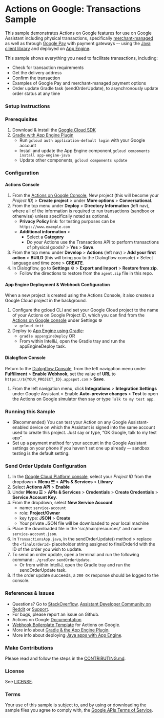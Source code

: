 # Actions on Google: Transactions Sample

This sample demonstrates Actions on Google features for use on Google Assistant including physical transactions, specifically [merchant-managed](https://developers.google.com/assistant/transactions/physical/dev-guide-physical-custom) as well as through [Google Pay](https://developers.google.com/assistant/transactions/physical/dev-guide-physical-gpay) with payment gateways -- using the [Java client library](https://github.com/actions-on-google/actions-on-google-java) and deployed on [App Engine](https://cloud.google.com/appengine/docs/standard/java/quickstart).

This sample shows everything you need to facilitate transactions, including:
  + Check for transaction requirements
  + Get the delivery address
  + Confirm the transaction
  + Examples of Google Pay and merchant-managed payment options
  + Order update Gradle task (sendOrderUpdate), to asynchronously update order status at any time

### Setup Instructions
### Prerequisites
1. Download & install the [Google Cloud SDK](https://cloud.google.com/sdk/docs/)
1. [Gradle with App Engine Plugin](https://cloud.google.com/appengine/docs/flexible/java/using-gradle)
   + Run `gcloud auth application-default login` with your Google account
   + Install and update the App Engine component,`gcloud components install app-engine-java`
   + Update other components, `gcloud components update`

### Configuration
#### Actions Console
1. From the [Actions on Google Console](https://console.actions.google.com/), New project (this will become your *Project ID*) > **Create project** > under **More options** > **Conversational**.
1. From the top menu under **Deploy** > **Directory Information** (left nav), where all of the information is required to run transactions (sandbox or otherwise) unless specifically noted as optional.
    + **Privacy Policy** link: for testing purposes can be `https://www.example.com`
    + **Additional information** >
       + Select a **Category**
       + Do your Actions use the Transactions API to perform transactions of physical goods? > **Yes** > **Save**.
1. From the top menu under **Develop** > **Actions** (left nav) > **Add your first action** > **BUILD** (this will bring you to the Dialogflow console) > Select language and time zone > **CREATE**.
1. In Dialogflow, go to **Settings** ⚙ > **Export and Import** > **Restore from zip**.
   + Follow the directions to restore from the `agent.zip` file in this repo.

#### App Engine Deployment & Webhook Configuration
When a new project is created using the Actions Console, it also creates a Google Cloud project in the background.
1. Configure the gcloud CLI and set your Google Cloud project to the name of your Actions on Google Project ID, which you can find from the [Actions on Google console](https://console.actions.google.com/) under Settings ⚙
   + `gcloud init`
1. Deploy to [App Engine using Gradle](https://cloud.google.com/appengine/docs/flexible/java/using-gradle):
   + `gradle appengineDeploy` OR
   +  From within IntelliJ, open the Gradle tray and run the appEngineDeploy task.

#### Dialogflow Console
Return to the [Dialogflow Console](https://console.dialogflow.com), from the left navigation menu under **Fulfillment** > **Enable Webhook**, set the value of **URL** to `https://${YOUR_PROJECT_ID}.appspot.com` > **Save**.
1. From the left navigation menu, click **Integrations** > **Integration Settings** under Google Assistant > Enable **Auto-preview changes** >  **Test** to open the Actions on Google simulator then say or type `Talk to my test app`.

### Running this Sample
+ (Recommended) You can test your Action on any Google Assistant-enabled device on which the Assistant is signed into the same account used to create this project. Just say or type, “OK Google, talk to my test app”.
+ Set up a payment method for your account in the Google Assistant settings on your phone if you haven't set one up already -- sandbox testing is the default setting.

### Send Order Update Configuration
1. In the [Google Cloud Platform console](https://console.cloud.google.com/), select your *Project ID* from the dropdown > **Menu ☰** > **APIs & Services** > **Library**
1. Select **Actions API** > **Enable**
1. Under **Menu ☰** > **APIs & Services** > **Credentials** > **Create Credentials** > **Service Account Key**.
1. From the dropdown, select **New Service Account**
    + name:  `service-account`
    + role:  **Project/Owner**
    + key type: **JSON** > **Create**
    + Your private JSON file will be downloaded to your local machine
1. Place the downloaded file in the 'src/main/resources/' and name `service-account.json`.
1. In `TransactionsApp.java`, in the sendOrderUpdate() method > replace the `<finalOrderId>` placeholder string assigned to finalOrderId with the ID of the order you wish to update.
1. To send an order update, open a terminal and run the following command: `./gradlew sendOrderUpdate`.
   +  Or from within IntelliJ, open the Gradle tray and run the sendOrderUpdate task.
1. If the order update succeeds, a `200 OK` response should be logged to the console.

### References & Issues
+ Questions? Go to [StackOverflow](https://stackoverflow.com/questions/tagged/actions-on-google), [Assistant Developer Community on Reddit](https://www.reddit.com/r/GoogleAssistantDev/) or [Support](https://developers.google.com/assistant/support).
+ For bugs, please report an issue on Github.
+ Actions on Google [Documentation](https://developers.google.com/assistant)
+ [Webhook Boilerplate Template](https://github.com/actions-on-google/dialogflow-webhook-boilerplate-java) for Actions on Google.
+ More info about [Gradle & the App Engine Plugin](https://cloud.google.com/appengine/docs/flexible/java/using-gradle).
+ More info about deploying [Java apps with App Engine](https://cloud.google.com/appengine/docs/standard/java/quickstart).

### Make Contributions
Please read and follow the steps in the [CONTRIBUTING.md](CONTRIBUTING.md).

### License
See [LICENSE](LICENSE).

### Terms
Your use of this sample is subject to, and by using or downloading the sample files you agree to comply with, the [Google APIs Terms of Service](https://developers.google.com/terms/).
